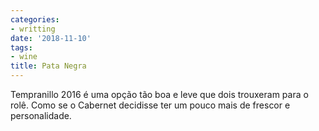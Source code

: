 ```yaml
---
categories:
- writting
date: '2018-11-10'
tags:
- wine
title: Pata Negra
---
```


Tempranillo 2016 é uma opção tão boa e leve que dois trouxeram para o rolê. Como se o Cabernet decidisse ter um pouco mais de frescor e personalidade.

